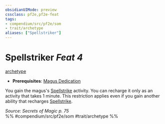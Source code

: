 ```yaml
---
obsidianUIMode: preview
cssclass: pf2e,pf2e-feat
tags:
- compendium/src/pf2e/som
- trait/archetype
aliases: ["Spellstriker"]
---
```

# Spellstriker  *Feat 4*  
[archetype](rules/traits/archetype.md)  

- **Prerequisites**: [Magus Dedication](compendium/feats/magus-dedication-som.md)

You gain the magus's [Spellstrike](rules/actions/spellstrike-som.md) activity. You can recharge it only as an activity that takes 1 minute. This restriction applies even if you gain another ability that recharges [Spellstrike](rules/actions/spellstrike-som.md).

*Source: Secrets of Magic p. 75*  
%% #compendium/src/pf2e/som #trait/archetype %%